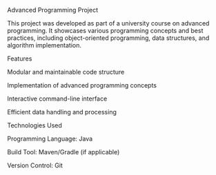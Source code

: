Advanced Programming Project

This project was developed as part of a university course on advanced programming. It showcases various programming concepts and best practices, including object-oriented programming, data structures, and algorithm implementation.

Features

Modular and maintainable code structure

Implementation of advanced programming concepts

Interactive command-line interface

Efficient data handling and processing

Technologies Used

Programming Language: Java

Build Tool: Maven/Gradle (if applicable)

Version Control: Git

